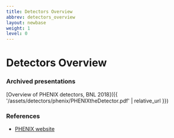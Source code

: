 ```yaml
---
title: Detectors Overview
abbrev: detectors_overview
layout: newbase
weight: 1
level: 0
---
```

# Detectors Overview

### Archived presentations
[Overview of PHENIX detectors, BNL 2018]({{ '/assets/detectors/phenix/PHENIXtheDetector.pdf' | relative_url }})

### References

- [PHENIX website](https://www.phenix.bnl.gov/)
